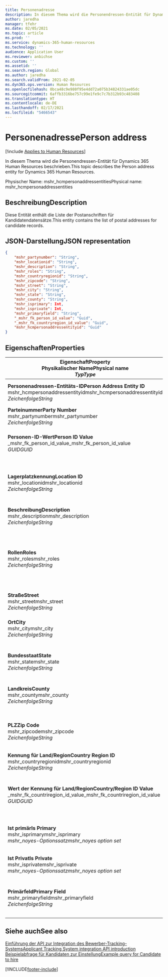 ```yaml
---
title: Personenadresse
description: In diesem Thema wird die Personendressen-Entität für Dynamics 365 Human Resources beschrieben.
author: jaredha
manager: tfehr
ms.date: 02/05/2021
ms.topic: article
ms.prod: ''
ms.service: dynamics-365-human-resources
ms.technology: ''
audience: Application User
ms.reviewer: anbichse
ms.custom: ''
ms.assetid: ''
ms.search.region: Global
ms.author: jaredha
ms.search.validFrom: 2021-02-05
ms.dyn365.ops.version: Human Resources
ms.openlocfilehash: 0bca48c9e980f95e4dd72a075b34824331ae05dc
ms.sourcegitcommit: 6affb3316be757c99e1fe9c7c7b312b93c483408
ms.translationtype: HT
ms.contentlocale: de-DE
ms.lasthandoff: 02/17/2021
ms.locfileid: "5466543"
---
```

# <a name="person-address"></a><span data-ttu-id="fe1c1-103">Personenadresse</span><span class="sxs-lookup"><span data-stu-id="fe1c1-103">Person address</span></span>

[!include [Applies to Human Resources](../includes/applies-to-hr.md)]

<span data-ttu-id="fe1c1-104">In diesem Thema wird die Personendressen-Entität für Dynamics 365 Human Resources beschrieben.</span><span class="sxs-lookup"><span data-stu-id="fe1c1-104">This topic describes the Person address entity for Dynamics 365 Human Resources.</span></span>

<span data-ttu-id="fe1c1-105">Physischer Name: mshr_hcmpersonaddressentities</span><span class="sxs-lookup"><span data-stu-id="fe1c1-105">Physical name: mshr_hcmpersonaddressentities</span></span>

## <a name="description"></a><span data-ttu-id="fe1c1-106">Beschreibung</span><span class="sxs-lookup"><span data-stu-id="fe1c1-106">Description</span></span>

<span data-ttu-id="fe1c1-107">Diese Entität enthält die Liste der Postanschriften für Kandidatendatensätze.</span><span class="sxs-lookup"><span data-stu-id="fe1c1-107">This entity contains the list of postal addresses for candidate records.</span></span>

## <a name="json-representation"></a><span data-ttu-id="fe1c1-108">JSON-Darstellung</span><span class="sxs-lookup"><span data-stu-id="fe1c1-108">JSON representation</span></span>

```json
{
    "mshr_partynumber": "String",
    "mshr_locationid": "String",
    "mshr_description": "String",
    "mshr_roles": "String",
    "mshr_countryregionid": "String",
    "mshr_zipcode": "String",
    "mshr_street": "String",
    "mshr_city": "String",
    "mshr_state": "String",
    "mshr_county": "String",
    "mshr_isprimary": Int,
    "mshr_isprivate": Int,
    "mshr_primaryfield": "String",
    "_mshr_fk_person_id_value": "Guid",
    "_mshr_fk_countryregion_id_value": "Guid",
    "mshr_hcmpersonaddressentityid": "Guid"
}
```

## <a name="properties"></a><span data-ttu-id="fe1c1-109">Eigenschaften</span><span class="sxs-lookup"><span data-stu-id="fe1c1-109">Properties</span></span>

| <span data-ttu-id="fe1c1-110">Eigenschaft</span><span class="sxs-lookup"><span data-stu-id="fe1c1-110">Property</span></span><br><span data-ttu-id="fe1c1-111">**Physikalischer Name**</span><span class="sxs-lookup"><span data-stu-id="fe1c1-111">**Physical name**</span></span><br><span data-ttu-id="fe1c1-112">**_Typ_**</span><span class="sxs-lookup"><span data-stu-id="fe1c1-112">**_Type_**</span></span> | <span data-ttu-id="fe1c1-113">Verwenden</span><span class="sxs-lookup"><span data-stu-id="fe1c1-113">Use</span></span> | <span data-ttu-id="fe1c1-114">Beschreibung</span><span class="sxs-lookup"><span data-stu-id="fe1c1-114">Description</span></span> |
| --- | --- | --- |
| <span data-ttu-id="fe1c1-115">**Personenadressen-Entitäts-ID**</span><span class="sxs-lookup"><span data-stu-id="fe1c1-115">**Person Address Entity ID**</span></span><br><span data-ttu-id="fe1c1-116">mshr_hcmpersonaddressentityid</span><span class="sxs-lookup"><span data-stu-id="fe1c1-116">mshr_hcmpersonaddressentityid</span></span><br><span data-ttu-id="fe1c1-117">*Zeichenfolge*</span><span class="sxs-lookup"><span data-stu-id="fe1c1-117">*String*</span></span> | <span data-ttu-id="fe1c1-118">Schreibgeschützt</span><span class="sxs-lookup"><span data-stu-id="fe1c1-118">Read-only</span></span><br><span data-ttu-id="fe1c1-119">Erforderlich</span><span class="sxs-lookup"><span data-stu-id="fe1c1-119">Required</span></span> | <span data-ttu-id="fe1c1-120">Vom System generierter eindeutiger Bezeichner für den Entitätsdatensatz.</span><span class="sxs-lookup"><span data-stu-id="fe1c1-120">System-generated unique identifier for the entity record.</span></span> |
| <span data-ttu-id="fe1c1-121">**Parteinummer**</span><span class="sxs-lookup"><span data-stu-id="fe1c1-121">**Party Number**</span></span><br><span data-ttu-id="fe1c1-122">mshr_partynumber</span><span class="sxs-lookup"><span data-stu-id="fe1c1-122">mshr_partynumber</span></span><br><span data-ttu-id="fe1c1-123">*Zeichenfolge*</span><span class="sxs-lookup"><span data-stu-id="fe1c1-123">*String*</span></span> | <span data-ttu-id="fe1c1-124">Lesen/Schreiben</span><span class="sxs-lookup"><span data-stu-id="fe1c1-124">Read/write</span></span><br><span data-ttu-id="fe1c1-125">Erforderlich</span><span class="sxs-lookup"><span data-stu-id="fe1c1-125">Required</span></span> | <span data-ttu-id="fe1c1-126">Die Kennung des Datensatzes der zugeordneten Partei (Person).</span><span class="sxs-lookup"><span data-stu-id="fe1c1-126">The ID of the associated party (person) record.</span></span> |
| <span data-ttu-id="fe1c1-127">**Personen-ID-Wert**</span><span class="sxs-lookup"><span data-stu-id="fe1c1-127">**Person ID Value**</span></span><br><span data-ttu-id="fe1c1-128">_mshr_fk_person_id_value</span><span class="sxs-lookup"><span data-stu-id="fe1c1-128">_mshr_fk_person_id_value</span></span><br><span data-ttu-id="fe1c1-129">*GUID*</span><span class="sxs-lookup"><span data-stu-id="fe1c1-129">*GUID*</span></span> | <span data-ttu-id="fe1c1-130">Schreibgeschützt</span><span class="sxs-lookup"><span data-stu-id="fe1c1-130">Read-only</span></span><br><span data-ttu-id="fe1c1-131">Erforderlich</span><span class="sxs-lookup"><span data-stu-id="fe1c1-131">Required</span></span><br><span data-ttu-id="fe1c1-132">Fremdschlüssel: mshr_dirpersonentityid von mshr_dirpersonentity</span><span class="sxs-lookup"><span data-stu-id="fe1c1-132">Foreign key: mshr_dirpersonentityid of mshr_dirpersonentity</span></span> | <span data-ttu-id="fe1c1-133">Der vom System generierte Bezeichner des Entitätsdatensatzes der Partei (Person).</span><span class="sxs-lookup"><span data-stu-id="fe1c1-133">The system-generated identifier of the party (person) entity record.</span></span> |
| <span data-ttu-id="fe1c1-134">**Lagerplatzkennung**</span><span class="sxs-lookup"><span data-stu-id="fe1c1-134">**Location ID**</span></span><br><span data-ttu-id="fe1c1-135">mshr_locationid</span><span class="sxs-lookup"><span data-stu-id="fe1c1-135">mshr_locationid</span></span><br><span data-ttu-id="fe1c1-136">*Zeichenfolge*</span><span class="sxs-lookup"><span data-stu-id="fe1c1-136">*String*</span></span> | <span data-ttu-id="fe1c1-137">Lesen/Schreiben</span><span class="sxs-lookup"><span data-stu-id="fe1c1-137">Read/write</span></span><br><span data-ttu-id="fe1c1-138">Erforderlich</span><span class="sxs-lookup"><span data-stu-id="fe1c1-138">Required</span></span> | <span data-ttu-id="fe1c1-139">Die Standortkennung des Adressdatensatzes.</span><span class="sxs-lookup"><span data-stu-id="fe1c1-139">The location ID of the address record.</span></span> <span data-ttu-id="fe1c1-140">Wird in der Entität mshr_logisticspostaladdresslocationcdsentity eingerichtet.</span><span class="sxs-lookup"><span data-stu-id="fe1c1-140">Set up in mshr_logisticspostaladdresslocationcdsentity entity.</span></span> |
| <span data-ttu-id="fe1c1-141">**Beschreibung**</span><span class="sxs-lookup"><span data-stu-id="fe1c1-141">**Description**</span></span><br><span data-ttu-id="fe1c1-142">mshr_description</span><span class="sxs-lookup"><span data-stu-id="fe1c1-142">mshr_description</span></span><br><span data-ttu-id="fe1c1-143">*Zeichenfolge*</span><span class="sxs-lookup"><span data-stu-id="fe1c1-143">*String*</span></span> | <span data-ttu-id="fe1c1-144">Lesen/Schreiben</span><span class="sxs-lookup"><span data-stu-id="fe1c1-144">Read/write</span></span><br><span data-ttu-id="fe1c1-145">Erforderlich</span><span class="sxs-lookup"><span data-stu-id="fe1c1-145">Required</span></span> | <span data-ttu-id="fe1c1-146">Eine Beschreibung der Adresse des Kandidaten.</span><span class="sxs-lookup"><span data-stu-id="fe1c1-146">A description of the candidate’s address.</span></span> |
| <span data-ttu-id="fe1c1-147">**Rollen**</span><span class="sxs-lookup"><span data-stu-id="fe1c1-147">**Roles**</span></span><br><span data-ttu-id="fe1c1-148">mshr_roles</span><span class="sxs-lookup"><span data-stu-id="fe1c1-148">mshr_roles</span></span><br><span data-ttu-id="fe1c1-149">*Zeichenfolge*</span><span class="sxs-lookup"><span data-stu-id="fe1c1-149">*String*</span></span> | <span data-ttu-id="fe1c1-150">Lesen/Schreiben</span><span class="sxs-lookup"><span data-stu-id="fe1c1-150">Read/write</span></span><br><span data-ttu-id="fe1c1-151">Erforderlich</span><span class="sxs-lookup"><span data-stu-id="fe1c1-151">Required</span></span> | <span data-ttu-id="fe1c1-152">Die für diese Adresse zugewiesenen Rollen.</span><span class="sxs-lookup"><span data-stu-id="fe1c1-152">The roles assigned for this address.</span></span> <span data-ttu-id="fe1c1-153">Sie können mehrere Rollen zuweisen.</span><span class="sxs-lookup"><span data-stu-id="fe1c1-153">More than one role can be assigned.</span></span> <span data-ttu-id="fe1c1-154">Jede Rolle sollte durch ein Semikolon getrennt werden.</span><span class="sxs-lookup"><span data-stu-id="fe1c1-154">Each role should be separated by a semicolon.</span></span> <span data-ttu-id="fe1c1-155">Gültige Werte in der Entität mshr_logisticslocationroleentity.</span><span class="sxs-lookup"><span data-stu-id="fe1c1-155">Valid values contained in the mshr_logisticslocationroleentity entity.</span></span> |
| <span data-ttu-id="fe1c1-156">**Straße**</span><span class="sxs-lookup"><span data-stu-id="fe1c1-156">**Street**</span></span><br><span data-ttu-id="fe1c1-157">mshr_street</span><span class="sxs-lookup"><span data-stu-id="fe1c1-157">mshr_street</span></span><br><span data-ttu-id="fe1c1-158">*Zeichenfolge*</span><span class="sxs-lookup"><span data-stu-id="fe1c1-158">*String*</span></span> | <span data-ttu-id="fe1c1-159">Lesen/Schreiben</span><span class="sxs-lookup"><span data-stu-id="fe1c1-159">Read/write</span></span><br><span data-ttu-id="fe1c1-160">Optional</span><span class="sxs-lookup"><span data-stu-id="fe1c1-160">Optional</span></span> | <span data-ttu-id="fe1c1-161">Die Hausnummer.</span><span class="sxs-lookup"><span data-stu-id="fe1c1-161">The street number.</span></span> |
| <span data-ttu-id="fe1c1-162">**Ort**</span><span class="sxs-lookup"><span data-stu-id="fe1c1-162">**City**</span></span><br><span data-ttu-id="fe1c1-163">mshr_city</span><span class="sxs-lookup"><span data-stu-id="fe1c1-163">mshr_city</span></span><br><span data-ttu-id="fe1c1-164">*Zeichenfolge*</span><span class="sxs-lookup"><span data-stu-id="fe1c1-164">*String*</span></span> | <span data-ttu-id="fe1c1-165">Lesen/Schreiben</span><span class="sxs-lookup"><span data-stu-id="fe1c1-165">Read/write</span></span><br><span data-ttu-id="fe1c1-166">Optional</span><span class="sxs-lookup"><span data-stu-id="fe1c1-166">Optional</span></span> | <span data-ttu-id="fe1c1-167">Die Stadt der Adresse.</span><span class="sxs-lookup"><span data-stu-id="fe1c1-167">The city of the address.</span></span> <span data-ttu-id="fe1c1-168">In der Entität mshr_logisticsaddresscityentity einrichten.</span><span class="sxs-lookup"><span data-stu-id="fe1c1-168">Set up in mshr_logisticsaddresscityentity entity.</span></span> |
| <span data-ttu-id="fe1c1-169">**Bundesstaat**</span><span class="sxs-lookup"><span data-stu-id="fe1c1-169">**State**</span></span><br><span data-ttu-id="fe1c1-170">mshr_state</span><span class="sxs-lookup"><span data-stu-id="fe1c1-170">mshr_state</span></span><br><span data-ttu-id="fe1c1-171">*Zeichenfolge*</span><span class="sxs-lookup"><span data-stu-id="fe1c1-171">*String*</span></span> | <span data-ttu-id="fe1c1-172">Lesen/Schreiben</span><span class="sxs-lookup"><span data-stu-id="fe1c1-172">Read/write</span></span><br><span data-ttu-id="fe1c1-173">Optional</span><span class="sxs-lookup"><span data-stu-id="fe1c1-173">Optional</span></span> | <span data-ttu-id="fe1c1-174">Das Bundesland der Adresse.</span><span class="sxs-lookup"><span data-stu-id="fe1c1-174">The state of the address.</span></span> <span data-ttu-id="fe1c1-175">In der Entität mshr_logisticsaddressstateentity einrichten.</span><span class="sxs-lookup"><span data-stu-id="fe1c1-175">Set up in mshr_logisticsaddressstateentity entity.</span></span> |
| <span data-ttu-id="fe1c1-176">**Landkreis**</span><span class="sxs-lookup"><span data-stu-id="fe1c1-176">**County**</span></span><br><span data-ttu-id="fe1c1-177">mshr_county</span><span class="sxs-lookup"><span data-stu-id="fe1c1-177">mshr_county</span></span><br><span data-ttu-id="fe1c1-178">*Zeichenfolge*</span><span class="sxs-lookup"><span data-stu-id="fe1c1-178">*String*</span></span> | <span data-ttu-id="fe1c1-179">Lesen/Schreiben</span><span class="sxs-lookup"><span data-stu-id="fe1c1-179">Read/write</span></span><br><span data-ttu-id="fe1c1-180">Optional</span><span class="sxs-lookup"><span data-stu-id="fe1c1-180">Optional</span></span> | <span data-ttu-id="fe1c1-181">Der Landkreis der Adresse.</span><span class="sxs-lookup"><span data-stu-id="fe1c1-181">The county of the address.</span></span> <span data-ttu-id="fe1c1-182">In der Entität mshr_logisticsaddresscountyentity einrichten.</span><span class="sxs-lookup"><span data-stu-id="fe1c1-182">Set up in mshr_logisticsaddresscountyentity entity.</span></span> |
| <span data-ttu-id="fe1c1-183">**PLZ**</span><span class="sxs-lookup"><span data-stu-id="fe1c1-183">**Zip Code**</span></span><br><span data-ttu-id="fe1c1-184">mshr_zipcode</span><span class="sxs-lookup"><span data-stu-id="fe1c1-184">mshr_zipcode</span></span><br><span data-ttu-id="fe1c1-185">*Zeichenfolge*</span><span class="sxs-lookup"><span data-stu-id="fe1c1-185">*String*</span></span> | <span data-ttu-id="fe1c1-186">Lesen/Schreiben</span><span class="sxs-lookup"><span data-stu-id="fe1c1-186">Read/write</span></span><br><span data-ttu-id="fe1c1-187">Optional</span><span class="sxs-lookup"><span data-stu-id="fe1c1-187">Optional</span></span> | <span data-ttu-id="fe1c1-188">Die Postleitzahl der Adresse.</span><span class="sxs-lookup"><span data-stu-id="fe1c1-188">The zip/postal code of the address.</span></span> <span data-ttu-id="fe1c1-189">In der Entität mshr_logisticsaddresspostalcodeentity einrichten.</span><span class="sxs-lookup"><span data-stu-id="fe1c1-189">Set up in mshr_logisticsaddresspostalcodeentity entity.</span></span> |
| <span data-ttu-id="fe1c1-190">**Kennung für Land/Region**</span><span class="sxs-lookup"><span data-stu-id="fe1c1-190">**Country Region ID**</span></span><br><span data-ttu-id="fe1c1-191">mshr_countryregionid</span><span class="sxs-lookup"><span data-stu-id="fe1c1-191">mshr_countryregionid</span></span><br><span data-ttu-id="fe1c1-192">*Zeichenfolge*</span><span class="sxs-lookup"><span data-stu-id="fe1c1-192">*String*</span></span> | <span data-ttu-id="fe1c1-193">Lesen/Schreiben</span><span class="sxs-lookup"><span data-stu-id="fe1c1-193">Read/write</span></span><br><span data-ttu-id="fe1c1-194">Optional</span><span class="sxs-lookup"><span data-stu-id="fe1c1-194">Optional</span></span> | <span data-ttu-id="fe1c1-195">Land oder Region der Adresse.</span><span class="sxs-lookup"><span data-stu-id="fe1c1-195">The country or region of the address.</span></span> |
| <span data-ttu-id="fe1c1-196">**Wert der Kennung für Land/Region**</span><span class="sxs-lookup"><span data-stu-id="fe1c1-196">**Country/Region ID Value**</span></span><br><span data-ttu-id="fe1c1-197">_mshr_fk_countriregion_id_value</span><span class="sxs-lookup"><span data-stu-id="fe1c1-197">_mshr_fk_countriregion_id_value</span></span><br><span data-ttu-id="fe1c1-198">*GUID*</span><span class="sxs-lookup"><span data-stu-id="fe1c1-198">*GUID*</span></span> | <span data-ttu-id="fe1c1-199">Schreibgeschützt</span><span class="sxs-lookup"><span data-stu-id="fe1c1-199">Read-only</span></span><br><span data-ttu-id="fe1c1-200">Optional</span><span class="sxs-lookup"><span data-stu-id="fe1c1-200">Optional</span></span><br><span data-ttu-id="fe1c1-201">Fremdschlüssel: mshr_logisticaddresscountryregionentityid von mshr_logisticsaddresscountryregionentity</span><span class="sxs-lookup"><span data-stu-id="fe1c1-201">Foreign key: mshr_logisticaddresscountryregionentityid of mshr_logisticsaddresscountryregionentity</span></span> | <span data-ttu-id="fe1c1-202">Vom System generierter eindeutiger Bezeichner des Landes/der Region der Adresse.</span><span class="sxs-lookup"><span data-stu-id="fe1c1-202">System-generated unique identifier of the country/region of the address.</span></span> |
| <span data-ttu-id="fe1c1-203">**Ist primär**</span><span class="sxs-lookup"><span data-stu-id="fe1c1-203">**Is Primary**</span></span><br><span data-ttu-id="fe1c1-204">mshr_isprimary</span><span class="sxs-lookup"><span data-stu-id="fe1c1-204">mshr_isprimary</span></span><br><span data-ttu-id="fe1c1-205">*mshr_noyes-Optionssatz*</span><span class="sxs-lookup"><span data-stu-id="fe1c1-205">*mshr_noyes option set*</span></span> | <span data-ttu-id="fe1c1-206">Lesen/Schreiben</span><span class="sxs-lookup"><span data-stu-id="fe1c1-206">Read/write</span></span><br><span data-ttu-id="fe1c1-207">Erforderlich</span><span class="sxs-lookup"><span data-stu-id="fe1c1-207">Required</span></span> | <span data-ttu-id="fe1c1-208">Gibt an, ob diese Adresse die primäre Adresse für die Person der definierten Rolle ist.</span><span class="sxs-lookup"><span data-stu-id="fe1c1-208">Identifies whether this address is the primary address for the person of the defined role.</span></span> |
| <span data-ttu-id="fe1c1-209">**Ist Privat**</span><span class="sxs-lookup"><span data-stu-id="fe1c1-209">**Is Private**</span></span><br><span data-ttu-id="fe1c1-210">mshr_isprivate</span><span class="sxs-lookup"><span data-stu-id="fe1c1-210">mshr_isprivate</span></span><br><span data-ttu-id="fe1c1-211">*mshr_noyes-Optionssatz*</span><span class="sxs-lookup"><span data-stu-id="fe1c1-211">*mshr_noyes option set*</span></span> | <span data-ttu-id="fe1c1-212">Lesen/Schreiben</span><span class="sxs-lookup"><span data-stu-id="fe1c1-212">Read/write</span></span><br><span data-ttu-id="fe1c1-213">Erforderlich</span><span class="sxs-lookup"><span data-stu-id="fe1c1-213">Required</span></span> | <span data-ttu-id="fe1c1-214">Identifiziert, ob diese Adresse eine private Adresse für die Person ist.</span><span class="sxs-lookup"><span data-stu-id="fe1c1-214">Identifies whether this address is a private address for the person.</span></span> |
| <span data-ttu-id="fe1c1-215">**Primärfeld**</span><span class="sxs-lookup"><span data-stu-id="fe1c1-215">**Primary Field**</span></span><br><span data-ttu-id="fe1c1-216">mshr_primaryfield</span><span class="sxs-lookup"><span data-stu-id="fe1c1-216">mshr_primaryfield</span></span><br><span data-ttu-id="fe1c1-217">*Zeichenfolge*</span><span class="sxs-lookup"><span data-stu-id="fe1c1-217">*String*</span></span> | <span data-ttu-id="fe1c1-218">Schreibgeschützt</span><span class="sxs-lookup"><span data-stu-id="fe1c1-218">Read-only</span></span><br><span data-ttu-id="fe1c1-219">Erforderlich</span><span class="sxs-lookup"><span data-stu-id="fe1c1-219">Required</span></span> | <span data-ttu-id="fe1c1-220">Feld, das als ein primärer Bezeichner des Entitätsdatensatzes verwendet wird.</span><span class="sxs-lookup"><span data-stu-id="fe1c1-220">Field used as a primary identifier of the entity record.</span></span> <span data-ttu-id="fe1c1-221">Kombination aus Parteinummer und Standortkennung.</span><span class="sxs-lookup"><span data-stu-id="fe1c1-221">Combination of party number and location ID.</span></span> |

## <a name="see-also"></a><span data-ttu-id="fe1c1-222">Siehe auch</span><span class="sxs-lookup"><span data-stu-id="fe1c1-222">See also</span></span>

[<span data-ttu-id="fe1c1-223">Einführung der API zur Integration des Bewerber-Tracking-Systems</span><span class="sxs-lookup"><span data-stu-id="fe1c1-223">Applicant Tracking System integration API introduction</span></span>](hr-admin-integration-ats-api-introduction.md)<br>
[<span data-ttu-id="fe1c1-224">Beispielabfrage für Kandidaten zur Einstellung</span><span class="sxs-lookup"><span data-stu-id="fe1c1-224">Example query for Candidate to hire</span></span>](hr-admin-integration-ats-api-candidate-to-hire-example-query.md)



[!INCLUDE[footer-include](../includes/footer-banner.md)]
